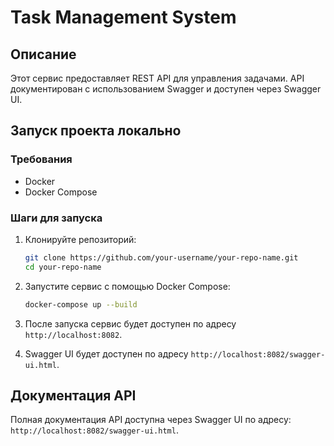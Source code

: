 # Task Management System
## Описание
Этот сервис предоставляет REST API для управления задачами. API документирован с использованием Swagger и доступен через Swagger UI.

## Запуск проекта локально
### Требования
- Docker
- Docker Compose

### Шаги для запуска
1. Клонируйте репозиторий:

    ```bash
    git clone https://github.com/your-username/your-repo-name.git
    cd your-repo-name
    ```

2. Запустите сервис с помощью Docker Compose:

    ```bash
    docker-compose up --build
    ```

3. После запуска сервис будет доступен по адресу `http://localhost:8082`.
4. Swagger UI будет доступен по адресу `http://localhost:8082/swagger-ui.html`.
## Документация API

Полная документация API доступна через Swagger UI по адресу: `http://localhost:8082/swagger-ui.html`.